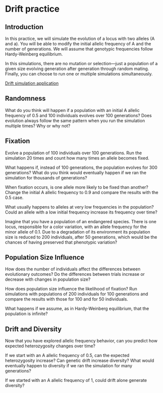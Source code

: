 # Drift practice

## Introduction

In this practice, we will simulate the evolution of a locus with two alleles (A and a).
You will be able to modify the initial allelic frequency of A and the number of generations.
We will assume that genotypic frequencies follow Hardy-Weinberg equilibrium.

In this simulations, there are no mutation or selection—just a population of a given size evolving generation after generation through random mating.
Finally, you can choose to run one or multiple simulations simultaneously.

[Drift simulation application](<http:../../simple_drift/>)

## Randomness

What do you think will happen if a population with an initial A allelic frequency of 0.5 and 100 individuals evolves over 100 generations?
Does evolution always follow the same pattern when you run the simulation multiple times? Why or why not?

## Fixation

Evolve a population of 100 individuals over 100 generations.
Run the simulation 20 times and count how many times an allele becomes fixed.

What happens if, instead of 100 generations, the population evolves for 300 generations?
What do you think would eventually happen if we ran the simulation for thousands of generations?

When fixation occurs, is one allele more likely to be fixed than another?
Change the initial A allelic frequency to 0.9 and compare the results with the 0.5 case.

What usually happens to alleles at very low frequencies in the population?
Could an allele with a low initial frequency increase its frequency over time?

Imagine that you have a population of an endangered species.
There is one locus, responsible for a color variation, with an allele frequency for the minor allele of 0.1.
Due to a degradation of its environment its population size is reduced to 200 individuals, after 50 generations, which would be the chances of having preserved that phenotypic variation?

## Population Size Influence

How does the number of individuals affect the differences between evolutionary outcomes?
Do the differences between trials increase or decrease with changes in population size?

How does population size influence the likelihood of fixation?
Run simulations with populations of 200 individuals for 100 generations and compare the results with those for 100 and for 50 individuals.

What happens if we assume, as in Hardy-Weinberg equilibrium, that the population is infinite?

## Drift and Diversity

Now that you have explored allelic frequency behavior, can you predict how expected heterozygosity changes over time?

If we start with an A allelic frequency of 0.5, can the expected heterozygosity increase?
Can genetic drift increase diversity?
What would eventually happen to diversity if we ran the simulation for many generations?

If we started with an A allelic frequency of 1, could drift alone generate diversity?

